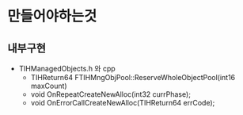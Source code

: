# 만들어야하는것
## 내부구현
+ TIHManagedObjects.h 와 cpp
	+ TIHReturn64 FTIHMngObjPool::ReserveWholeObjectPool(int16 maxCount)
	+ void OnRepeatCreateNewAlloc(int32 currPhase);
	+ void OnErrorCallCreateNewAlloc(TIHReturn64 errCode);
